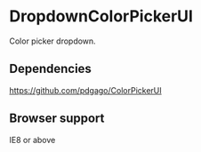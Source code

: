 # DropdownColorPickerUI
Color picker dropdown.

## Dependencies
https://github.com/pdgago/ColorPickerUI

## Browser support
IE8 or above